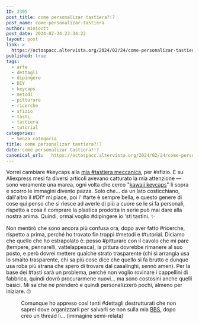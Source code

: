 ```yaml
---
ID: 2395
post_title: come personalizar tastiera?!?
post_name: come-personalizar-tastiera
author: minioctt
post_date: 2024-02-24 23:34:22
layout: post
link: >
  https://octospacc.altervista.org/2024/02/24/come-personalizar-tastiera/
published: true
tags:
  - arte
  - dettagli
  - dipingere
  - DIY
  - keycaps
  - metodi
  - pitturare
  - ricerche
  - sfizio
  - tasti
  - tastiera
  - tutorial
categories:
  - Senza categoria
title: come personalizar tastiera?!?
date: come personalizar tastiera?!?
canonical_url:   https://octospacc.altervista.org/2024/02/24/come-personalizar-tastiera/
---
```

<!-- wp:paragraph -->
<p>Vorrei cambiare #keycaps alla <a href="https://octospacc.altervista.org/2023/12/26/817/">mia #tastiera meccanica</a>, per #sfizio. E su Aliexpress mesi fa diversi articoli avevano catturato la mia attenzione — sono veramente una marea, ogni volta che cerco "<a href="https://it.aliexpress.com/w/wholesale-kawaii-keycaps.html">kawaii keycaps</a>" lì sopra e scorro le immagini divento pazza. Solo che... da un lato costicchiano, dall'altro il #DIY mi piace, poi l' #arte è sempre bella, e questo genere di cose qui penso che si riesce ad averle di più a cuore se le si fa personali, rispetto a cosa il comprare la plastica prodotta in serie può mai dare alla nostra anima. Quindi, ormai voglio #dipingere io 'sti tastini. ✨️</p>
<!-- /wp:paragraph -->

<!-- wp:paragraph -->
<p>Non mentirò che sono ancora più confusa ora, dopo aver fatto #ricerche, rispetto a prima, perché ho trovato fin troppi #metodi e #tutorial. Diciamo che quello che ho estrapolato è: posso #pitturare con il cavolo che mi pare (tempere, pennarelli, vattelappesca), la pittura dovrebbe rimanere al suo posto, e però dovrei mettere qualche strato trasparente (chi si arrangia usa lo smalto trasparente, chi sa più cose dice che quello si fa brutto e dunque usa roba più strana che spero di trovare dal casalinghi, sennò amen). Per la base dei #tasti sarà un problema, perché non voglio rovinare i cappellini di fabbrica, quindi dovrò procurarmene nuovi... ma sono costosini anche quelli basici. Mi sa che ne prenderò e quindi personalizzerò pochi, almeno per iniziare. 🙄️</p>
<!-- /wp:paragraph -->

<!-- wp:paragraph -->
<p></p>
<!-- /wp:paragraph -->

<!-- wp:image {"id":2398,"sizeSlug":"large","linkDestination":"none"} -->
<figure class="wp-block-image size-large"><img src="{{site.cdnurl}}/assets/uploads/2024/02/Screenshot_20240224-232911_System_UI-337x1440.png" alt="" class="wp-image-2398"/><figcaption class="wp-element-caption">Comunque ho appreso così tanti #dettagli destrutturati che non saprei dove organizzarli per salvarli se non sulla mia <a href="https://bbs.spacc.eu.org">BBS</a>, dopo creo un thread lì… (immagine semi-relata)</figcaption></figure>
<!-- /wp:image -->